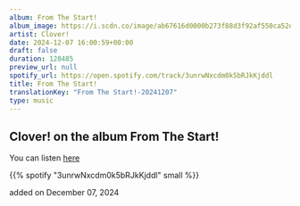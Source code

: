 ```yaml
---
album: From The Start!
album_image: https://i.scdn.co/image/ab67616d0000b273f88d3f92af550ca52e9a9bf2
artist: Clover!
date: 2024-12-07 16:00:59+00:00
draft: false
duration: 128485
preview_url: null
spotify_url: https://open.spotify.com/track/3unrwNxcdm0k5bRJkKjddl
title: From The Start!
translationKey: "From The Start!-20241207"
type: music
---
```


## Clover! on the album From The Start!

You can listen [here](https://open.spotify.com/track/3unrwNxcdm0k5bRJkKjddl)

{{% spotify "3unrwNxcdm0k5bRJkKjddl" small %}}

added on December 07, 2024